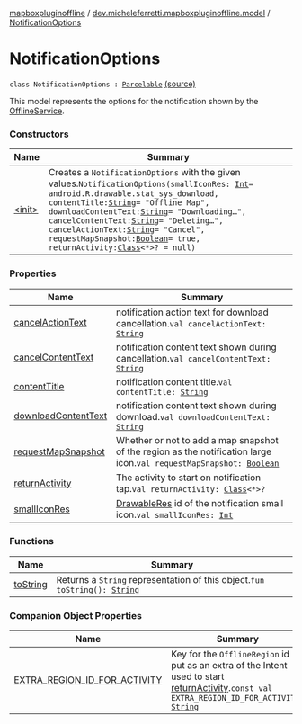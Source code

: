 [mapboxpluginoffline](../../index.md) / [dev.micheleferretti.mapboxpluginoffline.model](../index.md) / [NotificationOptions](./index.md)

# NotificationOptions

`class NotificationOptions : `[`Parcelable`](https://developer.android.com/reference/android/os/Parcelable.html) [(source)](https://github.com/xit0c/mapbox-plugin-offline/tree/master/mapboxpluginoffline/src/main/java/dev/micheleferretti/mapboxpluginoffline/model/NotificationOptions.kt#L21)

This model represents the options for the notification shown by
the [OfflineService](../../dev.micheleferretti.mapboxpluginoffline/-offline-service/index.md).

### Constructors

| Name | Summary |
|---|---|
| [&lt;init&gt;](-init-.md) | Creates a `NotificationOptions` with the given values.`NotificationOptions(smallIconRes: `[`Int`](https://kotlinlang.org/api/latest/jvm/stdlib/kotlin/-int/index.html)` = android.R.drawable.stat_sys_download, contentTitle: `[`String`](https://kotlinlang.org/api/latest/jvm/stdlib/kotlin/-string/index.html)` = "Offline Map", downloadContentText: `[`String`](https://kotlinlang.org/api/latest/jvm/stdlib/kotlin/-string/index.html)` = "Downloading…", cancelContentText: `[`String`](https://kotlinlang.org/api/latest/jvm/stdlib/kotlin/-string/index.html)` = "Deleting…", cancelActionText: `[`String`](https://kotlinlang.org/api/latest/jvm/stdlib/kotlin/-string/index.html)` = "Cancel", requestMapSnapshot: `[`Boolean`](https://kotlinlang.org/api/latest/jvm/stdlib/kotlin/-boolean/index.html)` = true, returnActivity: `[`Class`](https://docs.oracle.com/javase/6/docs/api/java/lang/Class.html)`<*>? = null)` |

### Properties

| Name | Summary |
|---|---|
| [cancelActionText](cancel-action-text.md) | notification action text for download cancellation.`val cancelActionText: `[`String`](https://kotlinlang.org/api/latest/jvm/stdlib/kotlin/-string/index.html) |
| [cancelContentText](cancel-content-text.md) | notification content text shown during cancellation.`val cancelContentText: `[`String`](https://kotlinlang.org/api/latest/jvm/stdlib/kotlin/-string/index.html) |
| [contentTitle](content-title.md) | notification content title.`val contentTitle: `[`String`](https://kotlinlang.org/api/latest/jvm/stdlib/kotlin/-string/index.html) |
| [downloadContentText](download-content-text.md) | notification content text shown during download.`val downloadContentText: `[`String`](https://kotlinlang.org/api/latest/jvm/stdlib/kotlin/-string/index.html) |
| [requestMapSnapshot](request-map-snapshot.md) | Whether or not to add a map snapshot of the region as the notification large icon.`val requestMapSnapshot: `[`Boolean`](https://kotlinlang.org/api/latest/jvm/stdlib/kotlin/-boolean/index.html) |
| [returnActivity](return-activity.md) | The activity to start on notification tap.`val returnActivity: `[`Class`](https://docs.oracle.com/javase/6/docs/api/java/lang/Class.html)`<*>?` |
| [smallIconRes](small-icon-res.md) | [DrawableRes](https://developer.android.com/reference/androidx/annotation/DrawableRes.html) id of the notification small icon.`val smallIconRes: `[`Int`](https://kotlinlang.org/api/latest/jvm/stdlib/kotlin/-int/index.html) |

### Functions

| Name | Summary |
|---|---|
| [toString](to-string.md) | Returns a `String` representation of this object.`fun toString(): `[`String`](https://kotlinlang.org/api/latest/jvm/stdlib/kotlin/-string/index.html) |

### Companion Object Properties

| Name | Summary |
|---|---|
| [EXTRA_REGION_ID_FOR_ACTIVITY](-e-x-t-r-a_-r-e-g-i-o-n_-i-d_-f-o-r_-a-c-t-i-v-i-t-y.md) | Key for the `OfflineRegion` id put as an extra of the Intent used to start [returnActivity](return-activity.md).`const val EXTRA_REGION_ID_FOR_ACTIVITY: `[`String`](https://kotlinlang.org/api/latest/jvm/stdlib/kotlin/-string/index.html) |
